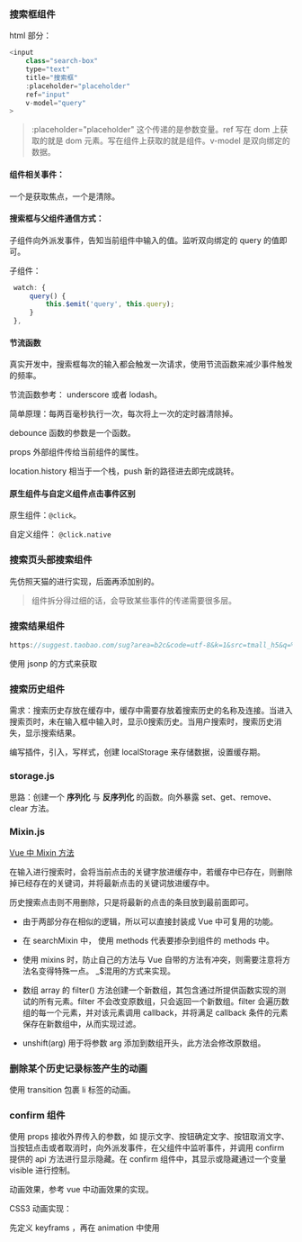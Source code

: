 ### 搜索框组件

html 部分：

```javascript
<input
    class="search-box"
    type="text"
    title="搜索框"
    :placeholder="placeholder"
    ref="input"
    v-model="query"
>
```

> :placeholder="placeholder" 这个传递的是参数变量。ref 写在 dom 上获取的就是 dom 元素。写在组件上获取的就是组件。v-model 是双向绑定的数据。

#### 组件相关事件：

一个是获取焦点，一个是清除。

#### 搜索框与父组件通信方式：

子组件向外派发事件，告知当前组件中输入的值。监听双向绑定的 query 的值即可。

子组件：

```javascript
 watch: {
     query() {
         this.$emit('query', this.query);
     }
 },
```

#### 节流函数

真实开发中，搜索框每次的输入都会触发一次请求，使用节流函数来减少事件触发的频率。

节流函数参考： underscore 或者 lodash。

简单原理：每两百毫秒执行一次，每次将上一次的定时器清除掉。

debounce 函数的参数是一个函数。

props 外部组件传给当前组件的属性。

location.history 相当于一个栈，push 新的路径进去即完成跳转。

#### 原生组件与自定义组件点击事件区别

原生组件：`@click`。

自定义组件： `@click.native`

### 搜索页头部搜索组件

先仿照天猫的进行实现，后面再添加别的。

> 组件拆分得过细的话，会导致某些事件的传递需要很多层。

### 搜索结果组件

```javascript
https://suggest.taobao.com/sug?area=b2c&code=utf-8&k=1&src=tmall_h5&q=%E8%8B%B9%E6%9E%9C&callback=jsonp_67246595
```

使用 jsonp 的方式来获取

### 搜索历史组件

需求：搜索历史存放在缓存中，缓存中需要存放着搜索历史的名称及连接。当进入搜索页时，未在输入框中输入时，显示0搜索历史。当用户搜索时，搜索历史消失，显示搜索结果。

编写插件，引入，写样式，创建 localStorage 来存储数据，设置缓存期。

### storage.js

思路：创建一个 **序列化** 与 **反序列化** 的函数。向外暴露 set、get、remove、clear 方法。

### Mixin.js

[Vue 中 Mixin 方法]([https://cn.vuejs.org/v2/guide/mixins.html#%E5%9F%BA%E7%A1%80](https://cn.vuejs.org/v2/guide/mixins.html#基础))

在输入进行搜索时，会将当前点击的关键字放进缓存中，若缓存中已存在，则删除掉已经存在的关键词，并将最新点击的关键词放进缓存中。

历史搜索点击则不用删除，只是将最新的点击的条目放到最前面即可。

* 由于两部分存在相似的逻辑，所以可以直接封装成 Vue 中可复用的功能。

* 在 searchMixin 中， 使用 methods 代表要掺杂到组件的 methods 中。

* 使用 mixins 时，防止自己的方法与 Vue 自带的方法有冲突，则需要注意将方法名变得特殊一点。 _$混用的方式来实现。

*  数组 array 的 filter() 方法创建一个新数组，其包含通过所提供函数实现的测试的所有元素。filter 不会改变原数组，只会返回一个新数组。filter 会遍历数组的每一个元素，并对该元素调用 callback，并将满足 callback 条件的元素保存在新数组中，从而实现过滤。
* unshift(arg) 用于将参数 arg 添加到数组开头，此方法会修改原数组。

### 删除某个历史记录标签产生的动画

使用 transition 包裹 li 标签的动画。

### confirm 组件

使用 props 接收外界传入的参数，如 提示文字、按钮确定文字、按钮取消文字、当按钮点击或者取消时，向外派发事件，在父组件中监听事件，并调用 confirm 提供的 api 方法进行显示隐藏。在 confirm 组件中，其显示或隐藏通过一个变量 visible 进行控制。

动画效果，参考 vue 中动画效果的实现。

CSS3 动画实现：

先定义 keyframs ，再在 animation 中使用
